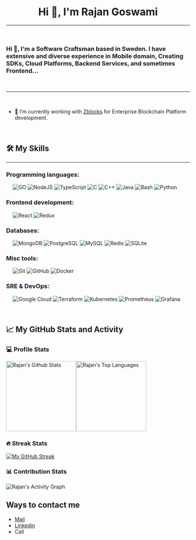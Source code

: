 <h1 align="center">Hi 👋, I'm Rajan Goswami</h1>

<!--
**r-goswami/r-goswami** is a ✨ _special_ ✨ repository because its `README.md` (this file) appears on your GitHub profile.

Here are some ideas to get you started:

- 🔭 I’m currently working on ...
- 🌱 I’m currently learning ...
- 👯 I’m looking to collaborate on ...
- 🤔 I’m looking for help with ...
- 💬 Ask me about ...
- 📫 How to reach me: ...
- 😄 Pronouns: ...
- ⚡ Fun fact: ...
-->

-------------------
&emsp;
<h3 align="left">Hi 👋, I'm a Software Craftsman based in Sweden. I have extensive and diverse experience in Mobile domain, Creating SDKs, Cloud Platforms, Backend Services, and sometimes Frontend...</h3>
&emsp;

-------------------
&emsp;

- 🔭 I’m currently working with [Zblocks](https://zblocks.io/) for Enterprise Blockchain Platform development.

&emsp;

## 🛠️ My Skills
-------------------
### Programming languages:
&emsp;
![GO](https://img.shields.io/badge/-GO-000?&logo=Go)
![NodeJS](https://img.shields.io/badge/Node.js-000?logo=node.js&logoColor=white)
![TypeScript](https://img.shields.io/badge/-TypeScript-000?&logo=TypeScript&logoColor=007ACC)
![C](https://img.shields.io/badge/C-000?logo=c&logoColor=white)
![C++](https://img.shields.io/badge/C%2B%2B-000?logo=c%2B%2B&logoColor=white)
![Java](https://img.shields.io/badge/Java-000?logo=openjdk&logoColor=white)
![Bash](https://img.shields.io/badge/-Bash-000?&logo=GNU-Bash)
![Python](https://img.shields.io/badge/-Python-000?&logo=Python)

### Frontend development:
&emsp;
![React](https://img.shields.io/badge/-React-000?&logo=React)
![Redux](https://img.shields.io/badge/-Redux-000?&logo=Redux)

### Databases:
&emsp;
![MongoDB](https://img.shields.io/badge/-MongoDB-000?&logo=MongoDB)
![PostgreSQL](https://img.shields.io/badge/-PostgreSQL-000?&logo=PostgreSQL)
![MySQL](https://img.shields.io/badge/-MySQL-000?&logo=MySQL)
![Redis](https://img.shields.io/badge/-Redis-000?&logo=Redis)
![SQLite](https://img.shields.io/badge/-SQLite-000?&logo=SQLite)

### Misc tools:
&emsp;
![Git](https://img.shields.io/badge/-Git-000?&logo=Git)
![GitHub](https://img.shields.io/badge/-GitHub-000?&logo=GitHub)
![Docker](https://img.shields.io/badge/-Docker-000?&logo=Docker)

### SRE & DevOps:
&emsp;
![Google Cloud](https://img.shields.io/badge/Google_Cloud-000?logo=google-cloud&logoColor=white)
![Terraform](https://img.shields.io/badge/-Terraform-000?logo=Terraform)
![Kubernetes](https://img.shields.io/badge/-Kubernetes-000?&logo=Kubernetes)
![Prometheus](https://img.shields.io/badge/-Prometheus-000?&logo=Prometheus)
![Grafana](https://img.shields.io/badge/-Grafana-000?&logo=Grafana)

&emsp;

## 📈 My GitHub Stats and Activity

### 💻 Profile Stats

<img alt="Rajan's Github Stats" src="https://github-readme-stats.vercel.app/api/?username=r-goswami&show_icons=true&include_all_commits=true&count_private=true&theme=react&hide_border=true&bg_color=1F222E&title_color=F85D7F&icon_color=F8D866" height="192px"/><img alt="Rajan's Top Languages" src="https://github-readme-stats.vercel.app/api/top-langs/?username=r-goswami&langs_count=8&layout=compact&theme=react&hide_border=true&bg_color=1F222E&title_color=F85D7F&icon_color=F8D866" height="192px"/>


### 🔥 Streak Stats

[![My GitHub Streak](https://github-readme-streak-stats.herokuapp.com?user=r-goswami)](https://git.io/streak-stats)

### 📊 Contribution Stats

<img alt="Rajan's Activity Graph" src="https://github-readme-activity-graph.cyclic.app/graph/?username=r-goswami&bg_color=1F222E&color=F8D866&line=F85D7F&point=FFFFFF&hide_border=true" />

## Ways to contact me

<ul>
<li><a href="mailto:rajan.goswami85@gmail.com" rel="me">Mail</a>
<li><a href="https://www.linkedin.com/in/rajangoswami/" rel="me">Linkedin</a>
<li>Call</li>
</li>
</ul>

